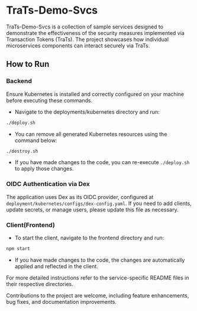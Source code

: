 # TraTs-Demo-Svcs

TraTs-Demo-Svcs is a collection of sample services designed to demonstrate the effectiveness of the security measures implemented via Transaction Tokens (TraTs). The project showcases how individual microservices components can interact securely via TraTs.

## How to Run

### Backend

Ensure Kubernetes is installed and correctly configured on your machine before executing these commands. 

- Navigate to the deployments/kubernetes directory and run:

```bash
./deploy.sh
```

- You can remove all generated Kubernetes resources using the command below:

```bash
./destroy.sh
```

- If you have made changes to the code, you can re-execute `./deploy.sh` to apply those changes.

### OIDC Authentication via Dex

The application uses Dex as its OIDC provider, configured at `deployment/kubernetes/configs/dex-config.yaml`. If you need to add clients, update secrets, or manage users, please update this file as necessary.

### Client(Frontend)

- To start the client, navigate to the frontend directory and run:

```bash
npm start
```

- If you have made changes to the code, the changes are automatically applied and reflected in the client.

For more detailed instructions refer to the service-specific README files in their respective directories.

Contributions to the project are welcome, including feature enhancements, bug fixes, and documentation improvements.